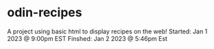 # odin-recipes
A project using basic html to display recipes on the web!
Started: Jan 1 2023 @ 9:00pm EST
Finshed: Jan 2 2023 @ 5:46pm Est
